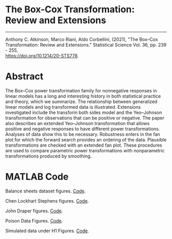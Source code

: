 
# The Box-Cox Transformation: Review and Extensions

---
Anthony C. Atkinson, Marco Riani, Aldo Corbellini, (2021), "The Box–Cox Transformation: Review and Extensions." Statistical Science Vol. 36,  pp. 239 - 255,  
https://doi.org/10.1214/20-STS778.

# Abstract
The Box–Cox power transformation family for nonnegative responses in linear models has a long and interesting history in both statistical practice and theory, which we summarize. The relationship between generalized linear models and log transformed data is illustrated. Extensions investigated include the transform both sides model and the Yeo–Johnson transformation for observations that can be positive or negative. The paper also describes an extended Yeo–Johnson transformation that allows positive and negative responses to have different power transformations. Analyses of data show this to be necessary. Robustness enters in the fan plot for which the forward search provides an ordering of the data. Plausible transformations are checked with an extended fan plot. These procedures are used to compare parametric power transformations with nonparametric transformations produced by smoothing.

# MATLAB Code

Balance sheets dataset figures. [Code](https://github.com/UniprJRC/FSDApapers/blob/main/ARC2021/BalanceSheetsFigures.m).

Chen Lockhart Stephens figures. [Code](https://github.com/UniprJRC/FSDApapers/blob/main/ARC2021/ChenLockhartStephensFigures.m).

John Draper figures. [Code](https://github.com/UniprJRC/FSDApapers/blob/main/ARC2021/JohnDraperFigures.m).

Poison Data Figures. [Code](https://github.com/UniprJRC/FSDApapers/blob/main/ARC2021/PoisonDataFigures.m).

Simulated data under H1 Figures. [Code](https://github.com/UniprJRC/FSDApapers/blob/main/AC2021/SimulatedDataUnderH1Figures.m).


